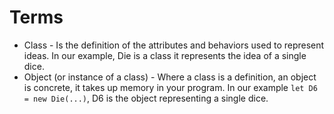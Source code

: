 # Terms


* Class - Is the definition of the attributes and behaviors used to represent ideas. In our example, Die is a class it
  represents the idea of a single dice.
* Object (or instance of a class) - Where a class is a definition, an object is concrete, it takes up memory in your
  program. In our example `let D6 = new Die(...)`, D6 is the object representing a single dice.